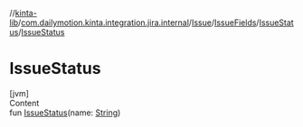 //[kinta-lib](../../../../../index.md)/[com.dailymotion.kinta.integration.jira.internal](../../../index.md)/[Issue](../../index.md)/[IssueFields](../index.md)/[IssueStatus](index.md)/[IssueStatus](-issue-status.md)



# IssueStatus  
[jvm]  
Content  
fun [IssueStatus](-issue-status.md)(name: [String](https://kotlinlang.org/api/latest/jvm/stdlib/kotlin/-string/index.html))  



